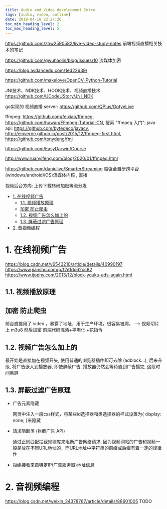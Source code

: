 ```yaml
---
title: Audio and Video development Intro
tags: [audio, video, outline]
date: 2018-04-10 22:27:26
toc_min_heading_level: 2
toc_max_heading_level: 5
---
```


https://github.com/zhw2590582/live-video-study-notes 前端视频直播相关技术的笔记

https://github.com/gwuhaolin/blog/issues/10 流媒体加密

https://blog.avdancedu.com/1ed22639/

https://github.com/makelove/OpenCV-Python-Tutorial


JNI技术、NDK技术、HOOK技术、视频直播技术: https://github.com/UCodeUStory/JNI_NDK

go实现的 视频直播 server: https://github.com/QPlus/GotyeLive

ffmpeg: https://github.com/feixiao/ffmpeg, https://github.com/huwan/FFmpeg-Tutorial-CN, 搜索 "ffmpeg 入门"; java api: https://github.com/bytedeco/javacv, http://einverne.github.io/post/2015/12/ffmpeg-first.html, https://github.com/tonydeng/fmj

https://github.com/EasyDarwin/Course

http://www.ruanyifeng.com/blog/2020/01/ffmpeg.html

https://github.com/daniulive/SmarterStreaming 超强全自研跨平台(windows/android/iOS)流媒体内核 , 直播

视频后台方向: 上传下载转码加密等流分发


- [1. 在线视频广告](#1-在线视频广告)
  - [1.1. 视频播放原理](#11-视频播放原理)
  - [加密 防止爬虫](#加密-防止爬虫)
  - [1.2. 视频广告怎么加上的](#12-视频广告怎么加上的)
  - [1.3. 屏蔽过滤广告原理](#13-屏蔽过滤广告原理)
- [2. 音视频编程](#2-音视频编程)

<!--more-->

# 1. 在线视频广告

https://blog.csdn.net/v6543210/article/details/40990197
https://www.jianshu.com/p/f2e1dc62cc82
https://www.ijophy.com/2013/12/block-youku-ads-again.html

## 1.1. 视频播放原理

## 加密 防止爬虫

前台直接用了 video ，暴露了地址，用于生产环境，很容易被爬。 --> 视频切片上 m3u8 然后加密 前端代码混淆+平坦化 +花指令


## 1.2. 视频广告怎么加上的

最开始是直接加在视频开头, 使用普通的浏览器插件即可去除 (adblock...), 后来升级, 将广告嵌入到播放器, 即使屏蔽广告, 播放器仍然会等待直到广告播完, 这段时间黑屏

## 1.3. 屏蔽过滤广告原理

- 广告元素隐藏

    网页中注入一段css样式，将某些id选择器和类选择器的样式设置为{ display: none; }来隐藏

- 请求阻断类 (拦截广告 API)

    通过正则匹配拦截规则库来阻断广告网络请求, 因为视频网站的广告和视频一般是放在不同URL地址的，而URL地址中字符串的前缀或后缀有着一定的规律性

- 拒绝接收来自特定IP(广告服务器)地址信息

# 2. 音视频编程

https://blog.csdn.net/weixin_34378767/article/details/88601005 
TODO
